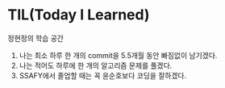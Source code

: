 # TIL(Today I Learned)

정현정의 학습 공간

1. 나는 최소 하루 한 개의 commit을 5.5개월 동안 빠짐없이 남기겠다.
2. 나는 적어도 하루에 한 개의 알고리즘 문제를 풀겠다.
3. SSAFY에서 졸업할 때는 꼭 윤순호보다 코딩을 잘하겠다.

 